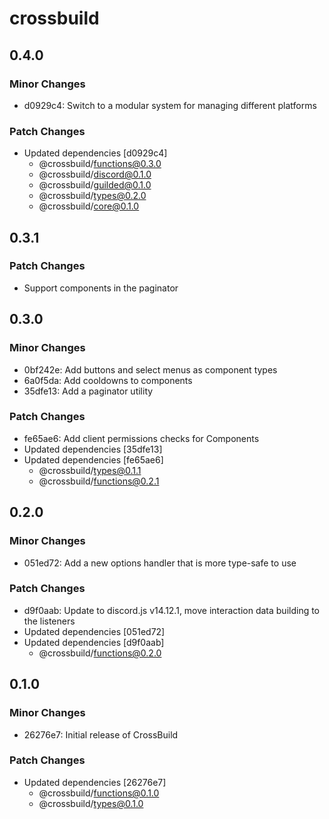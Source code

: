 # crossbuild

## 0.4.0

### Minor Changes

-   d0929c4: Switch to a modular system for managing different platforms

### Patch Changes

-   Updated dependencies [d0929c4]
    -   @crossbuild/functions@0.3.0
    -   @crossbuild/discord@0.1.0
    -   @crossbuild/guilded@0.1.0
    -   @crossbuild/types@0.2.0
    -   @crossbuild/core@0.1.0

## 0.3.1

### Patch Changes

-   Support components in the paginator

## 0.3.0

### Minor Changes

-   0bf242e: Add buttons and select menus as component types
-   6a0f5da: Add cooldowns to components
-   35dfe13: Add a paginator utility

### Patch Changes

-   fe65ae6: Add client permissions checks for Components
-   Updated dependencies [35dfe13]
-   Updated dependencies [fe65ae6]
    -   @crossbuild/types@0.1.1
    -   @crossbuild/functions@0.2.1

## 0.2.0

### Minor Changes

-   051ed72: Add a new options handler that is more type-safe to use

### Patch Changes

-   d9f0aab: Update to discord.js v14.12.1, move interaction data building to the listeners
-   Updated dependencies [051ed72]
-   Updated dependencies [d9f0aab]
    -   @crossbuild/functions@0.2.0

## 0.1.0

### Minor Changes

-   26276e7: Initial release of CrossBuild

### Patch Changes

-   Updated dependencies [26276e7]
    -   @crossbuild/functions@0.1.0
    -   @crossbuild/types@0.1.0
